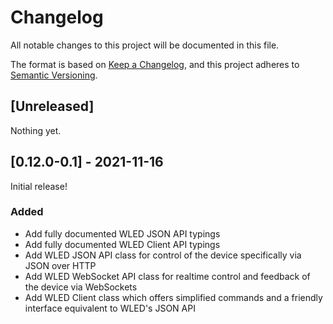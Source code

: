 # Changelog
All notable changes to this project will be documented in this file.

The format is based on [Keep a Changelog](https://keepachangelog.com/en/1.0.0/),
and this project adheres to [Semantic Versioning](https://semver.org/spec/v2.0.0.html).

## [Unreleased]
Nothing yet.

## [0.12.0-0.1] - 2021-11-16
Initial release!

### Added
- Add fully documented WLED JSON API typings
- Add fully documented WLED Client API typings
- Add WLED JSON API class for control of the device specifically via JSON over HTTP
- Add WLED WebSocket API class for realtime control and feedback of the device via WebSockets
- Add WLED Client class which offers simplified commands and a friendly interface equivalent to WLED's JSON API
